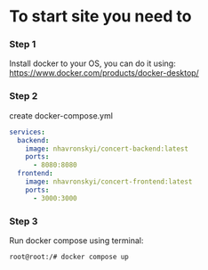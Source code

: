 # To start site you need to 
### Step 1
Install docker to your OS, you can do it using: https://www.docker.com/products/docker-desktop/

### Step 2
create docker-compose.yml
```yml
services:
  backend:
    image: nhavronskyi/concert-backend:latest
    ports:
      - 8080:8080
  frontend:
    image: nhavronskyi/concert-frontend:latest
    ports:
      - 3000:3000
```
     
### Step 3
Run docker compose using terminal:
```bash
root@root:/# docker compose up
```

